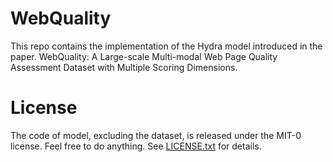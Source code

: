 # WebQuality

This repo contains the implementation of the Hydra model introduced in the paper. WebQuality: A Large-scale Multi-modal Web Page Quality Assessment Dataset with Multiple Scoring Dimensions. 


# License

The code of model, excluding the dataset, is released under the MIT-0 license. Feel free to do anything. See [LICENSE.txt](LICENSE.txt) for details.
